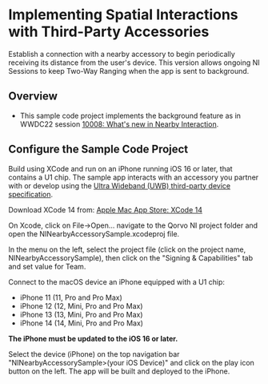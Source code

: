 # Implementing Spatial Interactions with Third-Party Accessories

Establish a connection with a nearby accessory to begin periodically receiving its distance from the user's device.
This version allows ongoing NI Sessions to keep Two-Way Ranging when the app is sent to background.

## Overview

- This sample code project implements the background feature as in WWDC22 session [10008: What's new in Nearby Interaction](https://developer.apple.com/wwdc22/10008).

## Configure the Sample Code Project

Build using XCode and run on an iPhone running iOS 16 or later, that contains a U1 chip. The sample app interacts with an accessory you partner with or develop using the [Ultra Wideband (UWB) third-party device specification](https://developer.apple.com/nearby-interaction).

Download XCode 14 from:
[Apple Mac App Store: XCode 14](https://apps.apple.com/us/app/xcode/id497799835?mt=12)

On Xcode, click on File->Open... navigate to the Qorvo NI project folder and open the NINearbyAccessorySample.xcodeproj file.

In the menu on the left, select the project file (click on the project name, NINearbyAccessorySample), then click on the "Signing & Capabilities" tab and set value for Team.

Connect to the macOS device an iPhone equipped with a U1 chip:
- iPhone 11 (11, Pro and Pro Max)
- iPhone 12 (12, Mini, Pro and Pro Max)
- iPhone 13 (13, Mini, Pro and Pro Max)
- iPhone 14 (14, Mini, Pro and Pro Max)

**The iPhone must be updated to the iOS 16 or later.**

Select the device (iPhone) on the top navigation bar "NINearbyAccessorySample>(your iOS Device)" and click on the play icon button on the left. The app will be built and deployed to the iPhone.
